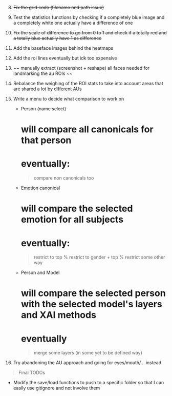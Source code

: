 8) ~~Fix the grid code (filename and path issue)~~

9) Test the statistics functions by checking if a completely blue image and a completely white one actually have a difference of one

5) ~~Fix the scale of difference to go from 0 to 1 and check if a totally red and a totally blue actually have 1 as difference~~

6) Add the baseface images behind the heatmaps
 
7) Add the roi lines eventually but idk too expensive

1) ~~ manually extract (screenshot + reshape) all faces needed for landmarking the au ROIs ~~

2) Rebalance the weighing of the ROI stats to take into account areas that are shared a lot by different AUs

3) Write a menu to decide what comparison to work on
    - ~~Person (name select)~~
        # will compare all canonicals for that person
        # eventually:
        > compare non canonicals too
    - Emotion canonical
        # will compare the selected emotion for all subjects
        # eventually:
        > restrict to top %
        > restrict to gender + top %
        > restrict some other way
    - Person and Model
        # will compare the selected person with the selected model's layers and XAI methods
        # eventually
        > merge some layers (in some yet to be defined way)

4) Try abandoning the AU approach and going for eyes/mouth/... instead




> Final TODOs
- Modify the save/load functions to push to a specific folder so that I can easily use gitignore and not involve them